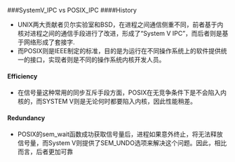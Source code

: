 ###SystemV_IPC vs POSIX_IPC 
####History
+ UNIX两大贡献者贝尔实验室和BSD，在进程之间通信侧重不同，前者基于内核对进程之间的通信手段进行了改进，形成了“System V IPC”，而后者则是基于网络形成了套接字.
+ 而POSIX则是IEEE制定的标准，目的是为运行在不同操作系统上的软件提供统一的接口，实现者则是不同的操作系统内核开发人员。
#### Efficiency
+ 在信号量这种常用的同步互斥手段方面，POSIX在无竞争条件下是不会陷入内核的，而SYSTEM V则是无论何时都要陷入内核，因此性能稍差。
#### Redundancy
+ POSIX的sem_wait函数成功获取信号量后，进程如果意外终止，将无法释放信号量，而System V则提供了SEM_UNDO选项来解决这个问题。因此，相比而言，后者更加可靠

